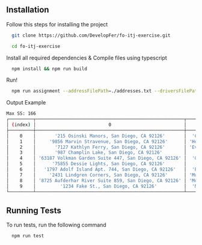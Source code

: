 
## Installation

Follow this steps for installing the project

```bash
  git clone https://github.com/DevelopFer/fo-itj-exercise.git
```
```bash
  cd fo-itj-exercise
```
Install all required dependencies & Compile files using typescript
```bash
  npm install && npm run build
```
Run!
```bash
  npm run assignment --addressFilePath=./addresses.txt --driversFilePath=./drivers.txt
```

Output Example
```bash
Max SS: 166
┌─────────┬───────────────────────────────────────────────────────┬───────────────────┐
│ (index) │                           0                           │         1         │
├─────────┼───────────────────────────────────────────────────────┼───────────────────┤
│    0    │       '215 Osinski Manors, San Diego, CA 92126'       │  'Cleve Durgan'   │
│    1    │     '9856 Marvin Stravenue, San Diego, CA 92126'      │ 'Howard Emmerich' │
│    2    │       '7127 Kathlyn Ferry, San Diego, CA 92126'       │ 'Everardo Welch'  │
│    3    │       '987 Champlin Lake, San Diego, CA 92126'        │   'Izaiah Lowe'   │
│    4    │ '63187 Volkman Garden Suite 447, San Diego, CA 92126' │  'Orval Mayert'   │
│    5    │      '75855 Dessie Lights, San Diego, CA 92126'       │   'Kaiser Sose'   │
│    6    │   '1797 Adolf Island Apt. 744, San Diego, CA 92126'   │  'Ellis Wisozk'   │
│    7    │     '2431 Lindgren Corners, San Diego, CA 92126'      │ 'Murphy Mosciski' │
│    8    │ '8725 Aufderhar River Suite 859, San Diego, CA 92126' │ 'Monica Hermann'  │
│    9    │         '1234 Fake St., San Diego, CA 92126'          │  'Noemie Murphy'  │
└─────────┴───────────────────────────────────────────────────────┴───────────────────┘
```

## Running Tests

To run tests, run the following command

```bash
  npm run test
```

